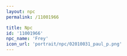 ```yaml
---
layout: npc
permalink: /11001966

title: Npc
id: '11001966'
npc_name: 'Frey'
icon_url: 'portrait/npc/02010031_paul_p.png'
---
```

